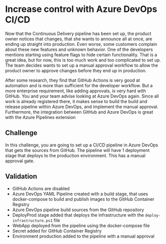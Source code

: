 # Increase control with Azure DevOps CI/CD

Now that the Continuous Delivery pipeline has been set up, the product owner notices that changes, that she wants to announce all at once, are ending up straight into production. Even worse, some customers complain about these new features and unknown behavior. One of the developers mentions starting using feature flags to hide certain functionality. That is a great idea, but for now, this is too much work and too complicated to set up. The team decides wants to set up a manual approval workflow to allow the product owner to approve changes before they end up in production. 

After some research, they find that GitHub Actions is very good at automation and is more than sufficient for the developer workflow. But a more enterprise requirement, like adding approvals, is very hard with GitHub. You and your team advise looking at Azure DevOps again. Since all work is already registered there, it makes sense to build the build and release pipeline within Azure DevOps, and implement the manual approval. Furthermore, the integration between GitHub and Azure DevOps is great with the Azure Pipelines extension

## Challenge

In this challenge, you are going to set up a CI/CD pipeline in Azure DevOps that gets the sources from GitHub. The pipeline will have 1 deployment stage that deploys to the production environment. This has a manual approval gate. 

## Validation

* GitHub Actions are disabled
* Azure DevOps YAML Pipeline created with a build stage, that uses docker-compose to build and publish images to the GitHub Container Registry
* Azure DevOps pipeline build sources from the GitHub repository
* DeployProd stage added that deploys the infrastructure with the `deploy-infrastructure.ps1` file
* WebApp deployed from the pipeline using the docker-compose file
* Secret added for GitHub Container Registry
* Environment production added to the pipeline with a manual approval


